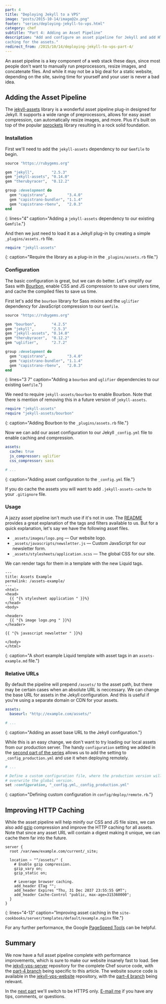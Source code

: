 ```yaml
---
part: 4
title: "Deploying Jekyll to a VPS"
image: "posts/2015-10-14/image@2x.png"
footer: "series/deploying-jekyll-to-vps.html"
category: chef
subtitle: "Part 4: Adding an Asset Pipeline"
description: "Add and configure an asset pipeline for Jekyll and add HTTP
caching for the assets."
redirect_from: /2015/10/14/deploying-jekyll-to-vps-part-4/
---
```


An asset pipeline is a key component of a web stack these days, since most
people don't want to manually run preprocessors, resize images, and concatenate
files. And while it may not be a big deal for a static website, depending on the
site, saving time for yourself and your user is never a bad idea.

## Adding the Asset Pipeline

The [jekyll-assets][1] library is a wonderful asset pipeline plug-in designed
for Jekyll. It supports a wide range of preprocessors, allows for easy asset
compression, can automatically resize images, and more. Plus it's built on top
of the popular [sprockets][2] library resulting in a rock solid foundation.

### Installation

First we'll need to add the `jekyll-assets` dependency to our `Gemfile` to
begin.

```ruby
source "https://rubygems.org"

gem "jekyll",        "2.5.3"
gem "jekyll-assets", "0.14.0"
gem "therubyracer",  "0.12.2"

group :development do
  gem "capistrano",         "3.4.0"
  gem "capistrano-bundler", "1.1.4"
  gem "capistrano-rbenv",   "2.0.3"
end
```
{: lines="4" caption="Adding a `jekyll-assets` dependency to our existing
`Gemfile`."}

And then we just need to load it as a Jekyll plug-in by creating a simple
`_plugins/assets.rb` file.

```ruby
require "jekyll-assets"
```
{: caption="Require the library as a plug-in in the `_plugins/assets.rb` file."}

### Configuration

The basic configuration is great, but we can do better. Let's simplify our Sass
with [Bourbon][3], enable CSS and JS compression to save our users time, and
cache the compiled files to save us time.

First let's add the `bourbon` library for Sass mixins and the `uglifier`
dependency for JavaScript compression to our `Gemfile`.

```ruby
source "https://rubygems.org"

gem "bourbon",       "4.2.5"
gem "jekyll",        "2.5.3"
gem "jekyll-assets", "0.14.0"
gem "therubyracer",  "0.12.2"
gem "uglifier",      "2.7.2"

group :development do
  gem "capistrano",         "3.4.0"
  gem "capistrano-bundler", "1.1.4"
  gem "capistrano-rbenv",   "2.0.3"
end
```
{: lines="3 7" caption="Adding a `bourbon` and `uglifier` dependencies to our
existing `Gemfile`."}

We need to require `jekyll-assets/bourbon` to enable Bourbon. Note that there is
mention of removing this in a future version of `jekyll-assets`.

```ruby
require "jekyll-assets"
require "jekyll-assets/bourbon"
```
{: caption="Adding Bourbon to the `_plugins/assets.rb` file."}

Now we can add our asset configuration to our Jekyll `_config.yml` file to
enable caching and compression.

```yaml
assets:
  cache: true
  js_compressor: uglifier
  css_compressor: sass

# ...
```
{: caption="Adding asset configuration to the `_config.yml` file."}

If you do cache the assets you will want to add `.jekyll-assets-cache` to your
`.gitignore` file.

### Usage

A jazzy asset pipeline isn't much use if it's not in use. The [README][4]
provides a great explanation of the tags and filters available to us. But for a
quick explanation, let's say we have the following asset files.

* `_assets/images/logo.png` — Our website logo.
* `_assets/javascripts/newsletter.js` — Custom JavaScript for our newsletter
  form.
* `_assets/stylesheets/application.scss` — The global CSS for our site.

We can render tags for them in a template with the new Liquid tags.

```liquid
---
title: Assets Example
permalink: /assets-example/
---
<html>
<head>
  {{ "{% stylesheet application " }}%}
</head>
<body>

<header>
  {{ "{% image logo.png " }}%}
</header>

{{ "{% javascript newsletter " }}%}

</body>
</html>
```
{: caption="A short example Liquid template with asset tags in an
`assets-example.md` file."}

### Relative URLs

By default the pipeline will prepend `/assets/` to the asset path, but there may
be certain cases when an absolute URL is neccessary. We can change the base URL
for assets in the Jekyll configuration. And this is useful if you're using a
separate domain or CDN for your assets.

```yaml
assets:
  baseurl: "http://example.com/assets/"

# ...
```
{: caption="Adding an asset base URL to the Jekyll configuration."}

While this is an easy change, we don't want to try loading our local assets from
our production server. The handy `configuration` setting we added in the [second
part of the series][5] allows us to add the setting to `_config_production.yml`
and use it when deploying remotely.

```ruby
# ...

# Define a custom configuration file, where the production version will
# overwrite the global version.
set :configuration, "_config.yml,_config_production.yml"
```
{: caption="Defining custom configuration in `config/deploy/remote.rb`."}

## Improving HTTP Caching

While the asset pipeline will help minify our CSS and JS file sizes, we can also
add [gzip][6] compression and improve the HTTP caching for all assets. Note that
since any asset URL will contain a digest making it unique, we can cache them
far into the future.

```nginx
server {
  root /var/www/example.com/current/_site;

  location ~ "^/assets/" {
    # Enable gzip compression.
    gzip_vary on;
    gzip_static on;

    # Leverage browser caching.
    add_header ETag "";
    add_header Expires "Thu, 31 Dec 2037 23:55:55 GMT";
    add_header Cache-Control "public, max-age=315360000";
  }
}
```
{: lines="4-13" caption="Improving asset caching in the
`site-cookbooks/server/templates/default/example.nginx` file."}

For any further performance, the Google [PageSpeed Tools][7] can be helpful.

## Summary

We now have a full asset pipeline complete with performance improvements, which
is sure to make our website insanely fast to load. See the
[jekyll-vps-server][8] repository for the complete Chef source code, with the
[part-4 branch][9] being specific to this article. The website source code is
available in the [jekyll-vps-website][10] repository, with the [part-4
branch][11] being relevant.

In the [next part][12] we'll switch to be HTTPS only. [E-mail
me](mailto:hello@tristandunn.com) if you have any tips, comments, or questions.

[1]: https://github.com/envygeeks/jekyll-assets
[2]: https://github.com/sstephenson/sprockets
[3]: https://bourbon.io
[4]: https://github.com/envygeeks/jekyll-assets/tree/v1.0-legacy#jekyllassets
[5]: /2015/05/05/deploying-jekyll-to-vps-part-2/
[6]: https://en.wikipedia.org/wiki/Gzip
[7]: https://developers.google.com/speed/pagespeed/
[8]: https://github.com/tristandunn/jekyll-vps-server
[9]: https://github.com/tristandunn/jekyll-vps-server/compare/part-3...part-4
[10]: https://github.com/tristandunn/jekyll-vps-website
[11]: https://github.com/tristandunn/jekyll-vps-website/compare/part-3...part-4
[12]: /2016/04/30/deploying-jekyll-to-vps-part-5/
